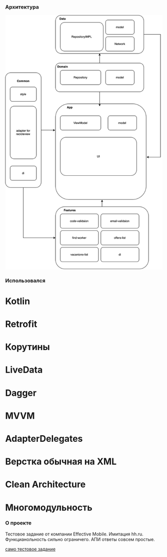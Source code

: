 ### Архитектура

![architecture](architecture.svg)

### Использовался

# Kotlin
# Retrofit
# Корутины
# LiveData
# Dagger
# MVVM
# AdapterDelegates
# Верстка обычная на XML
# Clean Architecture
# Многомодульность

### О проекте

Тестовое задание от компании Effective Mobile. Имитация hh.ru.
Функцианольность сильно ограничего. АПИ ответы совсем простые.


[само тестовое задание](https://docs.google.com/document/d/1hFPPG_19kMf8JzGjlvV4TW5rFUgW6TvHdn8-omLytd8/edit)